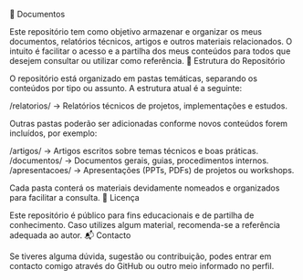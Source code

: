 📂 Documentos

Este repositório tem como objetivo armazenar e organizar os meus documentos, relatórios técnicos, artigos e outros materiais relacionados.
O intuito é facilitar o acesso e a partilha dos meus conteúdos para todos que desejem consultar ou utilizar como referência.
📁 Estrutura do Repositório

O repositório está organizado em pastas temáticas, separando os conteúdos por tipo ou assunto.
A estrutura atual é a seguinte:

/relatorios/    → Relatórios técnicos de projetos, implementações e estudos.

Outras pastas poderão ser adicionadas conforme novos conteúdos forem incluídos, por exemplo:

/artigos/       → Artigos escritos sobre temas técnicos e boas práticas.
/documentos/    → Documentos gerais, guias, procedimentos internos.
/apresentacoes/ → Apresentações (PPTs, PDFs) de projetos ou workshops.

Cada pasta conterá os materiais devidamente nomeados e organizados para facilitar a consulta.
📜 Licença

Este repositório é público para fins educacionais e de partilha de conhecimento.
Caso utilizes algum material, recomenda-se a referência adequada ao autor.
📬 Contacto

Se tiveres alguma dúvida, sugestão ou contribuição, podes entrar em contacto comigo através do GitHub ou outro meio informado no perfil.
